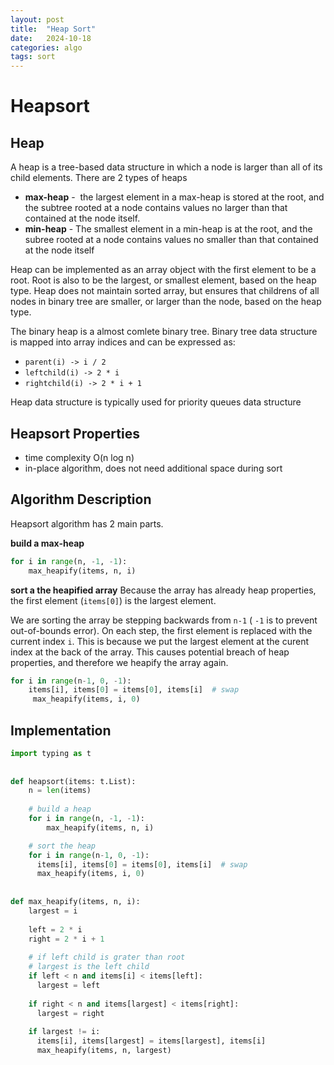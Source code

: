 ```yaml
---
layout: post
title:  "Heap Sort"
date:   2024-10-18
categories: algo
tags: sort
---
```


# Heapsort
## Heap
A heap is a tree-based data structure in which a node is larger than all of its child elements. There are 2 types of heaps
- **max-heap** -  the largest element in a max-heap is stored at the root, and the subtree rooted at a node contains values no larger than that contained at the node itself. 
-  **min-heap** - The smallest element in a min-heap is at the root, and the subree rooted at a node contains values no smaller than that contained at the node itself

Heap can be implemented as an array object with the first element to be a root. Root is also to be the largest, or smallest element, based on the heap type. Heap does not maintain sorted array, but ensures that childrens of all nodes in binary tree are smaller, or larger than the node, based on the heap type.

The binary heap is a almost comlete binary tree. Binary tree data structure is mapped into array indices and can be expressed as:
- `parent(i) -> i / 2`
- `leftchild(i) -> 2 * i`
- `rightchild(i) -> 2 * i + 1`

Heap data structure is typically used for priority queues data structure

## Heapsort Properties
- time complexity O(n log n)
- in-place algorithm, does not need additional space during sort

## Algorithm Description
Heapsort algorithm has 2 main parts.

**build a max-heap**
```Python
for i in range(n, -1, -1):  
	max_heapify(items, n, i)  
```

**sort a the heapified array**
Because the array has already heap properties, the first element (`items[0]`) is the largest element.

We are sorting the array be stepping backwards from `n-1` ( `-1` is to prevent out-of-bounds error). On each step, the first element is replaced with the current index `i`. This is because we put the largest element at the curent index at the back of the array. This causes potential breach of heap properties, and therefore we heapify the array again.

```Python
for i in range(n-1, 0, -1):  
	items[i], items[0] = items[0], items[i]  # swap  
	 max_heapify(items, i, 0)  
```

## Implementation
```python
import typing as t  
  
  
def heapsort(items: t.List):  
    n = len(items)  
    
    # build a heap
    for i in range(n, -1, -1):  
        max_heapify(items, n, i)  

    # sort the heap
    for i in range(n-1, 0, -1):  
      items[i], items[0] = items[0], items[i]  # swap  
      max_heapify(items, i, 0)  
  
  
def max_heapify(items, n, i):  
    largest = i  
  
    left = 2 * i  
    right = 2 * i + 1  
  
    # if left child is grater than root  
    # largest is the left child 
    if left < n and items[i] < items[left]:  
      largest = left  
  
    if right < n and items[largest] < items[right]:  
      largest = right  
  
    if largest != i:  
      items[i], items[largest] = items[largest], items[i]  
      max_heapify(items, n, largest)
```